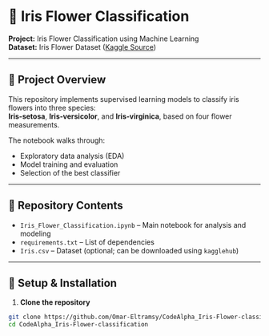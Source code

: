 # 🌸 Iris Flower Classification

**Project:** Iris Flower Classification using Machine Learning  
**Dataset:** Iris Flower Dataset ([Kaggle Source](https://www.kaggle.com/datasets/saurabh00007/iriscsv))

---

## 🧠 Project Overview

This repository implements supervised learning models to classify iris flowers into three species:  
**Iris‑setosa**, **Iris‑versicolor**, and **Iris‑virginica**, based on four flower measurements.

The notebook walks through:
- Exploratory data analysis (EDA)
- Model training and evaluation
- Selection of the best classifier

---

## 📁 Repository Contents

- `Iris_Flower_Classification.ipynb` – Main notebook for analysis and modeling  
- `requirements.txt` – List of dependencies  
- `Iris.csv` – Dataset (optional; can be downloaded using `kagglehub`)  

---

## 🔧 Setup & Installation

1. **Clone the repository**
```bash
git clone https://github.com/Omar-Eltramsy/CodeAlpha_Iris-Flower-classification.git
cd CodeAlpha_Iris-Flower-classification
